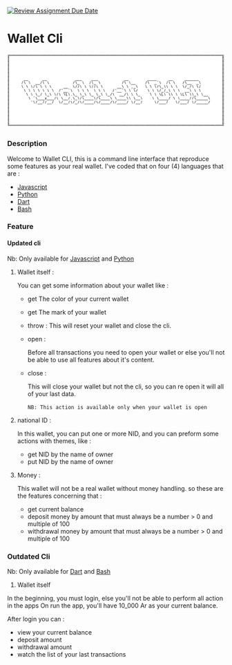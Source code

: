 [![Review Assignment Due Date](https://classroom.github.com/assets/deadline-readme-button-24ddc0f5d75046c5622901739e7c5dd533143b0c8e959d652212380cedb1ea36.svg)](https://classroom.github.com/a/hy8NMZUz)

# Wallet Cli

<img src="assets/wallet-logo.png">

### Description

Welcome to Wallet CLI, this is a command line interface that reproduce some features as your real wallet.
I've coded that on four (4) languages that are :

- [Javascript](https://github.com/hei-school/my-wallet-AmourRamanantsiresy/tree/feature/js)
- [Python](https://github.com/hei-school/my-wallet-AmourRamanantsiresy/tree/feature/python)
- [Dart](https://github.com/hei-school/my-wallet-AmourRamanantsiresy/tree/feature/dart)
- [Bash](https://github.com/hei-school/my-wallet-AmourRamanantsiresy/tree/feature/bash)

### Feature

#### Updated cli

Nb: Only available for [Javascript](https://github.com/hei-school/my-wallet-AmourRamanantsiresy/tree/feature/js) and [Python](https://github.com/hei-school/my-wallet-AmourRamanantsiresy/tree/feature/python)

1.  Wallet itself :

    You can get some information about your wallet like :

    - get The color of your current wallet
    - get The mark of your wallet
    - throw : This will reset your wallet and close the cli.
    - open :

      Before all transactions you need to open your wallet or else you'll not be able to use all features about it's content.

    - close :

      This will close your wallet but not the cli, so you can re open it will all of your last data.

          NB: This action is available only when your wallet is open

2.  national ID :

    In this wallet, you can put one or more NID, and you can preform some actions with themes, like :

    - get NID by the name of owner
    - put NID by the name of owner

3.  Money :

    This wallet will not be a real wallet without money handling. so these are the features concerning that :

    - get current balance
    - deposit money by amount that must always be a number > 0 and multiple of 100
    - withdrawal money by amount that must always be a number > 0 and multiple of 100

### Outdated Cli

Nb: Only available for [Dart](https://github.com/hei-school/my-wallet-AmourRamanantsiresy/tree/feature/dart) and [Bash](https://github.com/hei-school/my-wallet-AmourRamanantsiresy/tree/feature/bash)

1. Wallet itself

In the beginning, you must login, else you'll not be able to perform all action in the apps
On run the app, you'll have 10_000 Ar as your current balance.

After login you can :

- view your current balance
- deposit amount
- withdrawal amount
- watch the list of your last transactions
